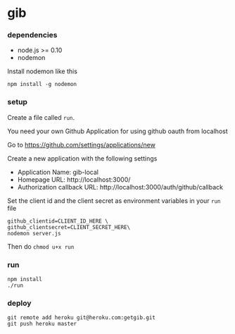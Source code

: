 gib
=========

### dependencies

- node.js >= 0.10
- nodemon

Install nodemon like this

    npm install -g nodemon

### setup

Create a file called `run`.

You need your own Github Application for using github oauth from localhost

Go to https://github.com/settings/applications/new

Create a new application with the following settings

- Application Name: gib-local
- Homepage URL: http://localhost:3000/
- Authorization callback URL: http://localhost:3000/auth/github/callback

Set the client id and the client secret as environment variables in your `run` file

    github_clientid=CLIENT_ID_HERE \
    github_clientsecret=CLIENT_SECRET_HERE\
    nodemon server.js

Then do `chmod u+x run`

### run

    npm install
    ./run

### deploy

    git remote add heroku git@heroku.com:getgib.git
    git push heroku master
